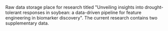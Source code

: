 Raw data storage place for research titled "Unveiling insights into drought-tolerant responses in soybean: a data-driven pipeline for feature engineering in biomarker discovery".
The current research contains two supplementary data.
